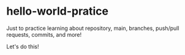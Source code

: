 # hello-world-pratice
Just to practice learning about repository, main, branches, push/pull requests, commits, and more!

Let's do this!
